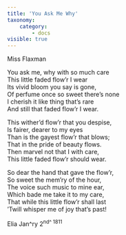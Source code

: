 ```yaml
---
title: 'You Ask Me Why'
taxonomy:
    category:
        - docs
visible: true
---
```


<div class="author">Miss Flaxman</div>

You ask me, why with so much care  
This little faded flow’r I wear  
Its vivid bloom you say is gone,  
Of perfume once so sweet there’s none  
I cherish it like thing that’s rare  
And still that faded flow’r I wear.  
  
This wither’d flow’r that you despise,  
Is fairer, dearer to my eyes  
Than is the gayest flow’r that blows;  
That in the pride of beauty flows.  
Then marvel not that I with care,  
This little faded flow’r should wear.  
  
So dear the hand that gave the flow’r,  
So sweet the mem’ry of the hour,  
The voice such music to mine ear,  
Which bade me take it to my care,  
That while this little flow’r shall last  
’Twill whisper me of joy that’s past!  
  
Elia Jan^ry</sup> 2<sup>nd^ 1811